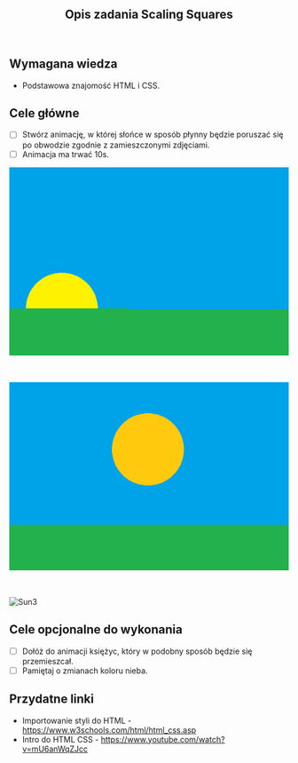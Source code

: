 <h2 align="center">Opis zadania Scaling Squares</h2>

<br>

## Wymagana wiedza

-   Podstawowa znajomość HTML i CSS.

## Cele główne

-   [ ] Stwórz animację, w której słońce w sposób płynny będzie poruszać się po obwodzie zgodnie z zamieszczonymi zdjęciami.
-   [ ] Animacja ma trwać 10s.

![Sun1](./assets/sun1.png "Sun 1")

<br>

![Sun2](assets/sun2.png "Sun 2")

<br>

![Sun3](../assets/sun3.png "Sun 3")

## Cele opcjonalne do wykonania

-   [ ] Dołóż do animacji księżyc, który w podobny sposób będzie się przemieszcał.
-   [ ] Pamiętaj o zmianach koloru nieba.

## Przydatne linki

-   Importowanie styli do HTML - https://www.w3schools.com/html/html_css.asp
-   Intro do HTML CSS - https://www.youtube.com/watch?v=mU6anWqZJcc
